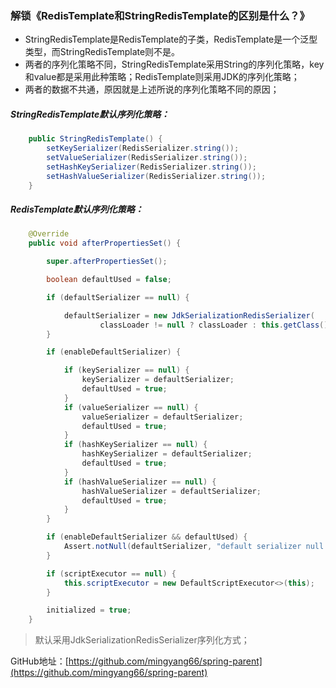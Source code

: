 ### 解锁《RedisTemplate和StringRedisTemplate的区别是什么？》

- StringRedisTemplate是RedisTemplate的子类，RedisTemplate是一个泛型类型，而StringRedisTemplate则不是。
- 两者的序列化策略不同，StringRedisTemplate采用String的序列化策略，key和value都是采用此种策略；RedisTemplate则采用JDK的序列化策略；
- 两者的数据不共通，原因就是上述所说的序列化策略不同的原因；

##### StringRedisTemplate默认序列化策略：

```java
	public StringRedisTemplate() {
		setKeySerializer(RedisSerializer.string());
		setValueSerializer(RedisSerializer.string());
		setHashKeySerializer(RedisSerializer.string());
		setHashValueSerializer(RedisSerializer.string());
	}
```

##### RedisTemplate默认序列化策略：

```java
	@Override
	public void afterPropertiesSet() {

		super.afterPropertiesSet();

		boolean defaultUsed = false;

		if (defaultSerializer == null) {

			defaultSerializer = new JdkSerializationRedisSerializer(
					classLoader != null ? classLoader : this.getClass().getClassLoader());
		}

		if (enableDefaultSerializer) {

			if (keySerializer == null) {
				keySerializer = defaultSerializer;
				defaultUsed = true;
			}
			if (valueSerializer == null) {
				valueSerializer = defaultSerializer;
				defaultUsed = true;
			}
			if (hashKeySerializer == null) {
				hashKeySerializer = defaultSerializer;
				defaultUsed = true;
			}
			if (hashValueSerializer == null) {
				hashValueSerializer = defaultSerializer;
				defaultUsed = true;
			}
		}

		if (enableDefaultSerializer && defaultUsed) {
			Assert.notNull(defaultSerializer, "default serializer null and not all serializers initialized");
		}

		if (scriptExecutor == null) {
			this.scriptExecutor = new DefaultScriptExecutor<>(this);
		}

		initialized = true;
	}
```

> 默认采用JdkSerializationRedisSerializer序列化方式；

GitHub地址：[https://github.com/mingyang66/spring-parent](https://github.com/mingyang66/spring-parent)